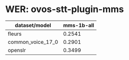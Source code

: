 
# WER: ovos-stt-plugin-mms
|dataset/model|mms-1b-all|
|-|-|
| fleurs | 0.2541 |
| common_voice_17_0 | 0.2901 |
| openslr | 0.3499 |